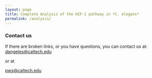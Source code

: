 ```yaml
---
layout: page
title: Complete Analysis of the HIF-1 pathway in *C. elegans*
permalink: /analysis/
---
```




### Contact us
If there are broken links, or you have questions, you can contact us at:
[dangeles@caltech.edu](mailto:dangeles@caltech.edu)

or at

[pws@caltech.edu](mailto:pws@caltech.edu)
